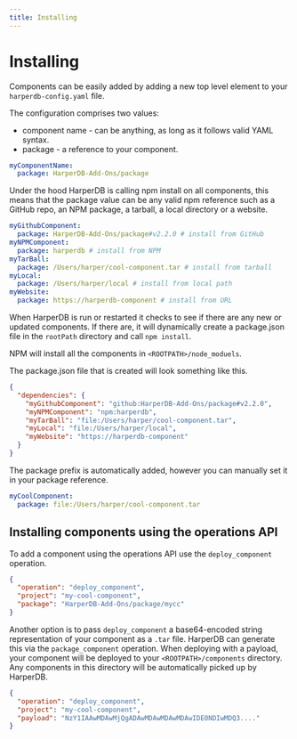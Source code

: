 ```yaml
---
title: Installing
---
```


# Installing

Components can be easily added by adding a new top level element to your `harperdb-config.yaml` file.

The configuration comprises two values:

* component name - can be anything, as long as it follows valid YAML syntax.
* package - a reference to your component.

```yaml
myComponentName:
  package: HarperDB-Add-Ons/package
```

Under the hood HarperDB is calling npm install on all components, this means that the package value can be any valid npm reference such as a GitHub repo, an NPM package, a tarball, a local directory or a website.

```yaml
myGithubComponent:
  package: HarperDB-Add-Ons/package#v2.2.0 # install from GitHub 
myNPMComponent:
  package: harperdb # install from NPM
myTarBall:
  package: /Users/harper/cool-component.tar # install from tarball
myLocal:
  package: /Users/harper/local # install from local path
myWebsite:
  package: https://harperdb-component # install from URL
```

When HarperDB is run or restarted it checks to see if there are any new or updated components. If there are, it will dynamically create a package.json file in the `rootPath` directory and call `npm install`.

NPM will install all the components in `<ROOTPATH>/node_moduels`.

The package.json file that is created will look something like this.

```json
{
  "dependencies": {
    "myGithubComponent": "github:HarperDB-Add-Ons/package#v2.2.0",
    "myNPMComponent": "npm:harperdb",
    "myTarBall": "file:/Users/harper/cool-component.tar",
    "myLocal": "file:/Users/harper/local",
    "myWebsite": "https://harperdb-component"
  }
}
```

The package prefix is automatically added, however you can manually set it in your package reference.

```yaml
myCoolComponent:
  package: file:/Users/harper/cool-component.tar
```

## Installing components using the operations API

To add a component using the operations API use the `deploy_component` operation.

```json
{
  "operation": "deploy_component",
  "project": "my-cool-component",
  "package": "HarperDB-Add-Ons/package/mycc"
}
```

Another option is to pass `deploy_component` a base64-encoded string representation of your component as a `.tar` file. HarperDB can generate this via the `package_component` operation. When deploying with a payload, your component will be deployed to your `<ROOTPATH>/components` directory. Any components in this directory will be automatically picked up by HarperDB.

```json
{
  "operation": "deploy_component",
  "project": "my-cool-component",
  "payload": "NzY1IAAwMDAwMjQgADAwMDAwMDAwMDAwIDE0NDIwMDQ3...."
}
```
